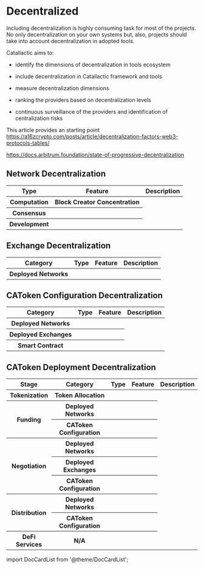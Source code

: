 
# Decentralized

Including decentralization is highly consuming task for most of the projects. No only decentralization on your own systems but, also, projects should take into account decentralization in adopted tools. 

Catallactic aims to:

- identify the dimensions of decentralization in tools ecosystem

- include decentralization in Catallactic framework and tools

- measure decentralization dimensions

- ranking the providers based on decentralization levels

- continuous surveillance of the providers and identification of centralization risks

This article provides an starting point https://a16zcrypto.com/posts/article/decentralization-factors-web3-protocols-tables/

https://docs.arbitrum.foundation/state-of-progressive-decentralization


## Network Decentralization

<table class="table w-auto mx-auto fs-6">
	<thead class="thead-dark">
		<tr>
			<th scope="col">Type</th>
			<th scope="col">Feature</th>
			<th scope="col">Description</th>
		</tr>
	</thead>
	<tbody>
		<tr>
			<th>Computation</th>
			<th>Block Creator Concentration</th>
			<td></td>
		</tr>
		<tr>
			<th>Consensus</th>
			<th></th>
			<td></td>
		</tr>
		<tr>
			<th>Development</th>
			<th></th>
			<td></td>
		</tr>
	</tbody>
</table>


## Exchange Decentralization

<table class="table w-auto mx-auto fs-6">
	<thead class="thead-dark">
		<tr>
			<th scope="col">Category</th>
			<th scope="col">Type</th>
			<th scope="col">Feature</th>
			<th scope="col">Description</th>
		</tr>
	</thead>
	<tbody>
		<tr>
			<th scope="row">Deployed Networks</th>
			<th></th>
			<th></th>
			<td></td>
		</tr>
	</tbody>
</table>

## CAToken Configuration Decentralization

<table class="table w-auto mx-auto fs-6">
	<thead class="thead-dark">
		<tr>
			<th scope="col">Category</th>
			<th scope="col">Type</th>
			<th scope="col">Feature</th>
			<th scope="col">Description</th>
		</tr>
	</thead>
	<tbody>
		<tr>
			<th scope="row">Deployed Networks</th>
			<th></th>
			<th></th>
			<td></td>
		</tr>
		<tr>
			<th scope="row">Deployed Exchanges</th>
			<th></th>
			<th></th>
			<td></td>
		</tr>
		<tr>
			<th scope="row">Smart Contract</th>
			<th></th>
			<th></th>
			<td></td>
		</tr>
	</tbody>
</table>

## CAToken Deployment Decentralization

<table class="table w-auto mx-auto fs-6">
	<thead class="thead-dark">
		<tr>
			<th scope="col">Stage</th>
			<th scope="col">Category</th>
			<th scope="col">Type</th>
			<th scope="col">Feature</th>
			<th scope="col">Description</th>
		</tr>
	</thead>
	<tbody>
		<tr>
			<th scope="col">Tokenization</th>
			<th scope="row">Token Allocation</th>
			<th></th>
			<th></th>
			<td></td>
		</tr>
		<tr>
			<th scope="col" rowspan="2">Funding</th>
			<th scope="row">Deployed Networks</th>
			<th></th>
			<th></th>
			<td></td>
		</tr>
		<tr>
			<th scope="row">CAToken Configuration</th>
			<th></th>
			<th></th>
			<td></td>
		</tr>
		<tr>
			<th scope="col" rowspan="3">Negotiation</th>
			<th scope="row">Deployed Networks</th>
			<th></th>
			<th></th>
			<td></td>
		</tr>
		<tr>
			<th scope="row">Deployed Exchanges</th>
			<th></th>
			<th></th>
			<td></td>
		</tr>
		<tr>
			<th scope="row">CAToken Configuration</th>
			<th></th>
			<th></th>
			<td></td>
		</tr>
		<tr>
			<th scope="col" rowspan="2">Distribution</th>
			<th scope="row">Deployed Networks</th>
			<th></th>
			<th></th>
			<td></td>
		</tr>
		<tr>
			<th scope="row">CAToken Configuration</th>
			<th></th>
			<th></th>
			<td></td>
		</tr>
		<tr>
			<th scope="col">DeFi Services</th>
			<th scope="row">N/A</th>
			<th></th>
			<th></th>
			<td></td>
		</tr>
	</tbody>
</table>

import DocCardList from '@theme/DocCardList';

<DocCardList />